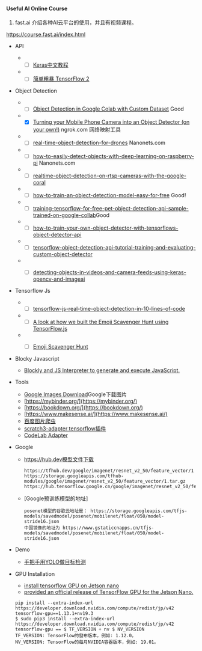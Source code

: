 #### Useful AI Online Course

1. fast.ai 介绍各种AI云平台的使用，并且有视频课程。

https://course.fast.ai/index.html

- API
   - -[ ] [Keras中文教程](https://keras.io/zh/)
   - -[ ] [简单粗暴 TensorFlow 2](tf.wiki)

- Object Detection  
   - -[ ] [Object Detection in Google Colab with Custom Dataset](https://hackernoon.com/object-detection-in-google-colab-with-custom-dataset-5a7bb2b0e97e) Good
   - -[x] [Turning your Mobile Phone Camera into an Object Detector (on your own!)](https://towardsdatascience.com/turning-your-mobile-phone-camera-into-an-object-detector-on-your-own-1428055b8e01) ngrok.com 网络映射工具
   - -[ ] [real-time-object-detection-for-drones](https://nanonets.com/blog/real-time-object-detection-for-drones/) Nanonets.com
   - -[ ] [how-to-easily-detect-objects-with-deep-learning-on-raspberry-pi](https://nanonets.com/blog/how-to-easily-detect-objects-with-deep-learning-on-raspberry-pi/) Nanonets.com
   - -[ ] [realtime-object-detection-on-rtsp-cameras-with-the-google-coral](https://pythonawesome.com/realtime-object-detection-on-rtsp-cameras-with-the-google-coral/)
   - -[ ] [how-to-train-an-object-detection-model-easy-for-free](https://medium.com/swlh/how-to-train-an-object-detection-model-easy-for-free-f388ff3663e) Good!
   - -[ ] [training-tensorflow-for-free-pet-object-detection-api-sample-trained-on-google-collab](https://medium.com/@moshe.livne/training-tensorflow-for-free-pet-object-detection-api-sample-trained-on-google-collab-c2e65f4a9949)Good
   - -[ ] [how-to-train-your-own-object-detector-with-tensorflows-object-detector-api](https://towardsdatascience.com/how-to-train-your-own-object-detector-with-tensorflows-object-detector-api-bec72ecfe1d9)
   - -[ ] [tensorflow-object-detection-api-tutorial-training-and-evaluating-custom-object-detector](https://becominghuman.ai/tensorflow-object-detection-api-tutorial-training-and-evaluating-custom-object-detector-ed2594afcf73)
   - -[ ] [detecting-objects-in-videos-and-camera-feeds-using-keras-opencv-and-imageai](https://heartbeat.fritz.ai/detecting-objects-in-videos-and-camera-feeds-using-keras-opencv-and-imageai-c869fe1ebcdb)
   
   
- Tensorflow Js
   - -[ ] [tensorflow-js-real-time-object-detection-in-10-lines-of-code](https://medium.com/hackernoon/tensorflow-js-real-time-object-detection-in-10-lines-of-code-baf15dfb95b2)
   - -[ ] [A look at how we built the Emoji Scavenger Hunt using TensorFlow.js](https://medium.com/tensorflow/a-look-at-how-we-built-the-emoji-scavenger-hunt-using-tensorflow-js-3d760a7ebfe6)
   - -[ ] [Emoji Scavenger Hunt](https://github.com/google/emoji-scavenger-hunt)
   
   
- Blocky Javascript
   - [Blockly and JS Interpreter to generate and execute JavaScript.](https://developers.google.com/blockly/guides/app-integration/running-javascript)
   
- Tools
   - [Google Images Download](https://google-images-download.readthedocs.io/en/latest/index.html)Google下载图片
   - [https://mybinder.org/](https://mybinder.org/)
   - [https://bookdown.org/](https://bookdown.org/)
   - [https://www.makesense.ai/](https://www.makesense.ai/)
   - [百度图片爬虫](https://github.com/kong36088/BaiduImageSpider)
   - [scratch3-adapter tensorflow插件](https://blog.just4fun.site/post/%E5%B0%91%E5%84%BF%E7%BC%96%E7%A8%8B/adapter-tensorflow/)
   - [CodeLab Adapter](https://codelab-adapter-docs.codelab.club/user_guide/%E5%B5%8C%E5%85%A5scratch/)

- Google 
   - https://hub.dev模型文件下载
      ``` 
      https://tfhub.dev/google/imagenet/resnet_v2_50/feature_vector/1
      https://storage.googleapis.com/tfhub-modules/google/imagenet/resnet_v2_50/feature_vector/1.tar.gz
      https://hub.tensorflow.google.cn/google/imagenet/resnet_v2_50/feature_vector/1
      
      ``` 
   - [Google预训练模型的地址]
     ``` 
     posenet模型的谷歌云地址是： https://storage.googleapis.com/tfjs-models/savedmodel/posenet/mobilenet/float/050/model-stride16.json
     中国镜像的地址为 https://www.gstaticcnapps.cn/tfjs-models/savedmodel/posenet/mobilenet/float/050/model-stride16.json
     ``` 
- Demo
   - [手把手用YOLO做目标检测](https://mbd.baidu.com/newspage/data/landingsuper?context=%7B%22nid%22%3A%22news_9660128356312944998%22%7D&n_type=0&p_from=1)
     
- GPU Installation
   - [install tensorflow GPU on Jetson nano](https://medium.com/aiot-taipei/jeston-nano-tensorflow-gpu-%E5%AE%89%E8%A3%9D-b26d42f7c3f3)
   - [provided an official release of TensorFlow GPU for the Jetson Nano.](http://asahinow.blogspot.com/2019/08/nvidia-jetson-nano-tensorflow.html)
   ```shell
   pip install --extra-index-url https://developer.download.nvidia.com/compute/redist/jp/v42 tensorflow-gpu==1.13.1+nv19.3
   $ sudo pip3 install --extra-index-url https://developer.download.nvidia.com/compute/redist/jp/v42 tensorflow-gpu == $ TF_VERSION + nv $ NV_VERSION
   TF_VERSION: TensorFlow的發布版本，例如: 1.12.0。
   NV_VERSION: TensorFlow的每月NVIDIA容器版本，例如: 19.01。
   
   ```

